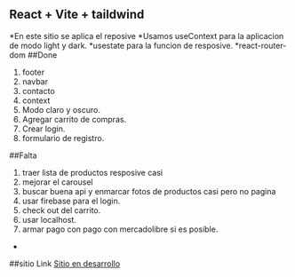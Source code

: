 ## React + Vite + taildwind

*En este sitio se aplica el reposive
*Usamos useContext para la aplicacion de modo light y dark.
*usestate para la funcion de resposive. 
*react-router-dom
##Done
1. footer
2. navbar
3. contacto
4. context 
5. Modo claro y oscuro. 
6. Agregar carrito de compras.
7. Crear login.
8. formulario de registro.

##Falta 
1. traer lista de productos resposive casi 
2. mejorar el carousel
3. buscar buena api y enmarcar fotos de productos casi pero no pagina
4. usar firebase para el login.
5. check out del carrito.
6. usar localhost. 
7. armar pago con pago con mercadolibre si es posible. 




*
##sitio
Link [Sitio en desarrollo](pescaenlinea.netlify.app) 
